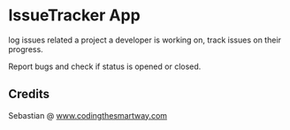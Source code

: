 # IssueTracker App

log issues related a project a developer is working on, track issues on their progress.

Report bugs and check if status is opened or closed.

## Credits

Sebastian @ www.codingthesmartway.com